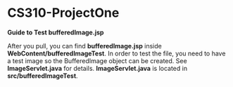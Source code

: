 # CS310-ProjectOne

<strong>Guide to Test bufferedImage.jsp</strong>

  After you pull, you can find <strong>bufferedImage.jsp</strong> inside <strong>WebContent/bufferedImageTest</strong>. In order to test the file, you need to have a test image so the BufferedImage object can be created. See <strong>ImageServlet.java</strong> for details. <strong>ImageServlet.java</strong> is located in <strong>src/bufferedImageTest</strong>. 
